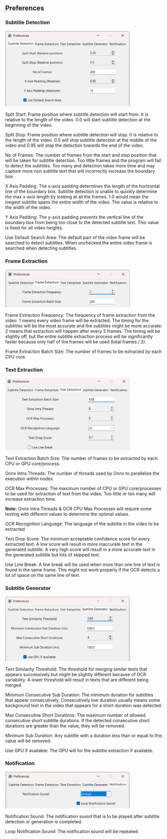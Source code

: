 ## Preferences

### Subtitle Detection

<img src="images/sub%20det.png" width="400">

Split Start: Frame position where subtitle detection will start from. It is relative to the length of the video. 0.0
will start subtitle detection at the beginning of the video.

Split Stop: Frame position where subtitle detection will stop. It is relative to the length of the video. 0.5 will stop
subtitle detection at the middle of the video and 0.95 will stop the detection towards the end of the video.

No of Frames: The number of frames from the start and stop position that will be taken for subtitle detection. Too
little frames and the program will fail to detect the subtitles. Too many and detection takes more time and may capture
more non subtitle text that will incorrectly increase the boundary box.

X Axis Padding: The x-axis padding determines the length of the horizontal line of the boundary box. Subtitle detection
is unable to quickly determine the max x-axis length by looking at all the frames. 1.0 would mean the longest subtitle
spans the entire width of the video. The value is relative to the width of the video.

Y Axis Padding: The y-axis padding prevents the vertical line of the boundary box from being too close to the detected
subtitle text. This value is fixed for all video heights.

Use Default Search Area: The default part of the video frame will be searched to detect subtitles. When unchecked the
entire video frame is searched when detecting subtitles.

### Frame Extraction

<img src="images/frame%20extract.png" width="400">

Frame Extraction Frequency: The frequency of frame extraction from the video. 1 means every video frame will be
extracted. The timing for the subtitles will be the most accurate and the subtitles might be more accurate. 2 means that
extraction will happen after every 2 frames. The timing will be slightly off, but the entire subtitle extraction process
will be significantly faster because only half of the frames will be used (total frames / 2).

Frame Extraction Batch Size: The number of frames to be extracted by each CPU core.

### Text Extraction

<img src="images/text%20extract.png" width="400">

Text Extraction Batch Size: The number of frames to be extracted by each CPU or GPU core/process.

Onnx Intra Threads: The number of threads used by Onnx to parallelize the execution within nodes.

OCR Max Processes: The maximum number of CPU or GPU core/processes to be used for extraction of text from the video.
Too little or too many will increase extraction time.

**Note:** Onnx Intra Threads & OCR CPU Max Processes will require some testing with different values to determine the
optimal values.

OCR Recognition Language: The language of the subtitle in the video to be extracted.

Text Drop Score: The minimum acceptable confidence score for every extracted text. A low score will result in more
inaccurate text in the generated subtitle. A very high score will result in a more accurate text in the generated
subtitle but lots of skipped text.

Use Line Break: A line break will be used when more than one line of text is found in the same frame. This might not
work properly if the OCR detects a lot of space on the same line of text.

### Subtitle Generator

<img src="images/sub%20gen.png" width="400">

Text Similarity Threshold: The threshold for merging similar texts that appears successively but might be slightly
different because of OCR variability. A lower threshold will result in texts that are different being merged.

Minimum Consecutive Sub Duration: The minimum duration for subtitles that appear consecutively. Consecutively low
duration usually means some background text in the video that appears for a short duration was detected.

Max Consecutive Short Durations: The maximum number of allowed consecutive short subtitle durations. If the detected
consecutive short durations are greater than the value, they will be removed.

Minimum Sub Duration: Any subtitle with a duration less than or equal to this value will be removed.

Use GPU if available: The GPU will for the subtitle extraction if available.

### Notification

<img src="images/notification.png" width="400">

Notification Sound: The notification sound that is to be played after subtitle detection or generation is completed.

Loop Notification Sound: The notification sound will be repeated.
